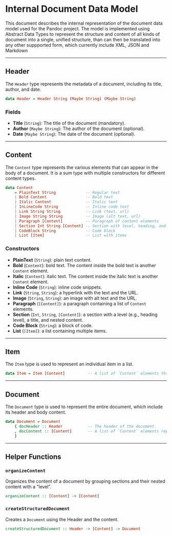 # Internal Document Data Model

This document describes the internal representation of the document data model used for the Pandoc project. The model is implemented using Abstract Data Types to represent the structure and content of all kinds of document into a single, unified structure, than can then be translated into any other suppported form, which currently include XML, JSON and Markdown

---

## Header

The `Header` type represents the metadata of a document, including its title, author, and date.

```haskell
data Header = Header String (Maybe String) (Maybe String)
```

### Fields

- **Title** (`String`): The title of the document (mandatory).
- **Author** (`Maybe String`): The author of the document (optional).
- **Date** (`Maybe String`): The date of the document (optional).

---

## Content

The `Content` type represents the various elements that can appear in the body of a document. It is a sum type with multiple constructors for different content types.

```haskell
data Content
    = PlainText String             -- Regular text
    | Bold Content                 -- Bold text
    | Italic Content               -- Italic text
    | InLineCode String            -- Inline code text
    | Link String String           -- Link (text, url)
    | Image String String          -- Image (alt text, url)
    | Paragraph [Content]          -- Paragraph of content elements
    | Section Int String [Content] -- Section with level, heading, and nested content
    | CodeBlock String             -- Code block
    | List [Item]                  -- List with items
```

### Constructors

- **PlainText** (`String`): plain text content.
- **Bold** (`Content`): bold text. The content inside the bold text is another `Content` element.
- **Italic** (`Content`): italic text. The content inside the italic text is another `Content` element.
- **Inline Code** (`String`): inline code snippets.
- **Link** (`String`, `String`): a hyperlink with the text and the URL.
- **Image** (`String`, `String`): an image with alt text and the URL.
- **Paragraph** (`[Content]`): a paragraph containing a list of `Content` elements.
- **Section** (`Int`, `String`, `[Content]`): a section with a level (e.g., heading level), a title, and nested content.
- **Code Block** (`String`): a block of code.
- **List** (`[Item]`): a list containing multiple items.

---

## Item

The `Item` type is used to represent an individual item in a list.

```haskell
data Item = Item [Content]          -- A list of `Content` elements that make up the item.
```

---

## Document

The `Document` type is used to represent the entire document, which include its header and body content.

```haskell
data Document = Document
    { docHeader :: Header           -- The header of the document.
    , docContent :: [Content]       -- A list of `Content` elements representing the body of the document.
    }
```

---

## Helper Functions

### `organizeContent`

Organizes the content of a document by grouping sections and their nested content with a "level".

```haskell
organizeContent :: [Content] -> [Content]
```

### `createStructuredDocument`

Creates a `Document` using the Header and the content.


```haskell
createStructuredDocument :: Header -> [Content] -> Document
```



